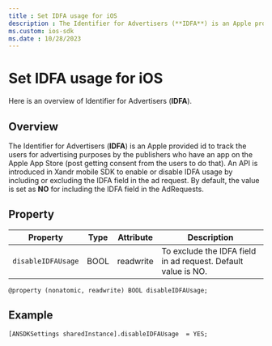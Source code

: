 ```yaml
---
title : Set IDFA usage for iOS
description : The Identifier for Advertisers (**IDFA**) is an Apple provided id to track the users for advertising purposes by the publishers who have an app on the Apple App Store (post getting consent from the users to dothat). 
ms.custom: ios-sdk 
ms.date : 10/28/2023
---
```



# Set IDFA usage for iOS

Here is an overview of Identifier for Advertisers (**IDFA**). 

## Overview

The Identifier for Advertisers (**IDFA**) is an Apple provided id to
track the users for advertising purposes by the publishers who have an
app on the Apple App Store (post getting consent from the users to do
that). An API is introduced in Xandr mobile SDK
to enable or disable IDFA usage by including or excluding the IDFA field
in the ad request. By default, the value is set as **NO** for including
the IDFA field in the AdRequests.

## Property

| Property | Type | Attribute | Description |
|---|---|---|---|
| `disableIDFAUsage` | BOOL | readwrite | To exclude the IDFA field in ad request. Default value is NO. |

``` 
@property (nonatomic, readwrite) BOOL disableIDFAUsage;
```

## Example

``` 
[ANSDKSettings sharedInstance].disableIDFAUsage  = YES;
```
